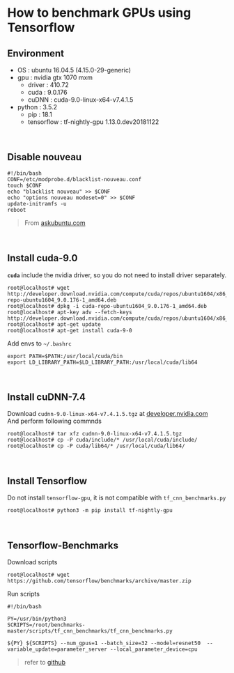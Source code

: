 # **How to benchmark GPUs using Tensorflow**

## **Environment**

- OS : ubuntu 16.04.5 (4.15.0-29-generic)
- gpu : nvidia gtx 1070 mxm
  - driver : 410.72
  - cuda : 9.0.176
  - cuDNN : cuda-9.0-linux-x64-v7.4.1.5
- python : 3.5.2
  - pip : 18.1
  - tensorflow : tf-nightly-gpu 1.13.0.dev20181122

&nbsp;

## **Disable nouveau**

```shell
#!/bin/bash
CONF=/etc/modprobe.d/blacklist-nouveau.conf
touch $CONF
echo "blacklist nouveau" >> $CONF
echo "options nouveau modeset=0" >> $CONF
update-initramfs -u
reboot
```

> From [askubuntu.com](https://askubuntu.com/questions/841876/how-to-disable-nouveau-kernel-driver)

&nbsp;

## **Install cuda-9.0**

**`cuda`** include the nvidia driver, so you do not need to install driver separately.

```shell
root@localhost# wget http://developer.download.nvidia.com/compute/cuda/repos/ubuntu1604/x86_64/cuda-repo-ubuntu1604_9.0.176-1_amd64.deb
root@localhost# dpkg -i cuda-repo-ubuntu1604_9.0.176-1_amd64.deb
root@localhost# apt-key adv --fetch-keys http://developer.download.nvidia.com/compute/cuda/repos/ubuntu1604/x86_64/7fa2af80.pub
root@localhost# apt-get update
root@localhost# apt-get install cuda-9-0
```

Add envs to `~/.bashrc`

```shell
export PATH=$PATH:/usr/local/cuda/bin
export LD_LIBRARY_PATH=$LD_LIBRARY_PATH:/usr/local/cuda/lib64
```

&nbsp;

## **Install cuDNN-7.4**

Download `cudnn-9.0-linux-x64-v7.4.1.5.tgz` at [developer.nvidia.com](https://developer.nvidia.com/cudnn)  
And perform following commnds

```shell
root@localhost# tar xfz cudnn-9.0-linux-x64-v7.4.1.5.tgz
root@localhost# cp -P cuda/include/* /usr/local/cuda/include/
root@localhost# cp -P cuda/lib64/* /usr/local/cuda/lib64/
```

&nbsp;

## **Install Tensorflow**

Do not install `tensorflow-gpu`, it is not compatible with `tf_cnn_benchmarks.py`

```shell
root@localhost# python3 -m pip install tf-nightly-gpu
```

&nbsp;

## **Tensorflow-Benchmarks**

Download scripts

```shell
root@localhost# wget https://github.com/tensorflow/benchmarks/archive/master.zip
```

Run scripts

```shell
#!/bin/bash

PY=/usr/bin/python3
SCRIPTS=/root/benchmarks-master/scripts/tf_cnn_benchmarks/tf_cnn_benchmarks.py

${PY} ${SCRIPTS} --num_gpus=1 --batch_size=32 --model=resnet50  --variable_update=parameter_server --local_parameter_device=cpu
```

> refer to [github](https://github.com/tensorflow/benchmarks)
